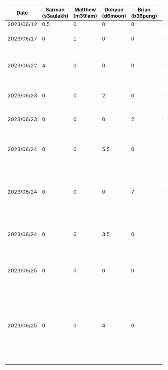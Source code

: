 | Date  | Sarman (s3aulakh)  | Matthew (m39lam) | Dohyun (d6moon) | Brian (b36peng) | William (w29tam) | Daniel (dzotkin) | Task |
|---|---|---|---|---|---|---|---|
| 2023/06/12  | 0.5 | 0 | 0 | 0 | 0 | 0 | Setup Repo |
| 2023/06/17  | 0 | 1 | 0 | 0 | 0 | 0 | Setup Android App |
| 2023/06/22  | 4 | 0 | 0 | 0 | 0 | 0 | Setup navbar and basic screens for navigation |
| 2023/06/23  | 0 | 0 | 2 | 0 | 0 | 0 | Setup initial feedback Page for the app |
| 2023/06/23  | 0 | 0 | 0 | 2 | 0 | 0 | Initial setup for rate your day page |
| 2023/06/24  | 0 | 0 | 5.5 | 0 | 0 | 0 | Add bars and metrics examples in the feedback page |
| 2023/06/24  | 0 | 0 | 0 | 7 | 0 | 0 | Preparing Rate Your Day page for initial demo and adding it to the navbar |
| 2023/06/24  | 0 | 0 | 3.5 | 0 | 0 | 0 | Add bars and metrics examples in the feedback page |
| 2023/06/25  | 0 | 0 | 0 | 0 | 11 | 0 | Created the initial design for the profile page |
| 2023/06/25  | 0 | 0 | 4 | 0 | 0 | 0 | Merge Feedback page with homescreen with homescreen message displayed on top of the feedback bars |

